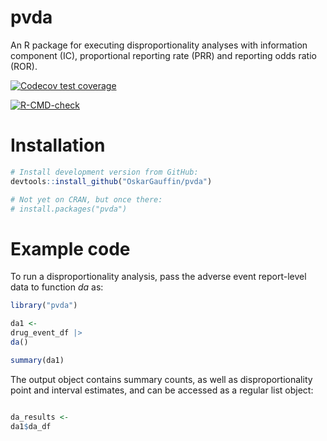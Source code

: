 # pvda

An R package for executing disproportionality analyses with information component (IC), proportional reporting rate (PRR) and reporting odds ratio (ROR). 

<!-- badges: start -->
[![Codecov test coverage](https://codecov.io/gh/OskarGauffin/pvda/branch/main/graph/badge.svg)](https://app.codecov.io/gh/OskarGauffin/pvda?branch=main)

[![R-CMD-check](https://github.com/OskarGauffin/pvda/actions/workflows/R-CMD-check.yaml/badge.svg)](https://github.com/OskarGauffin/pvda/actions/workflows/R-CMD-check.yaml)
<!-- badges: end -->

# Installation

``` r
# Install development version from GitHub:
devtools::install_github("OskarGauffin/pvda")

# Not yet on CRAN, but once there:
# install.packages("pvda")
```

# Example code
To run a disproportionality analysis, pass the adverse event report-level data to function *da* as:

``` r
library("pvda")

da1 <- 
drug_event_df |> 
da()

summary(da1)
```

The output object contains summary counts, as well as disproportionality point and interval estimates, and can be accessed as a regular list object:

``` r

da_results <- 
da1$da_df
```




